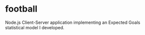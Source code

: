 # football
Node.js Client-Server application implementing an Expected Goals statistical model I developed.
